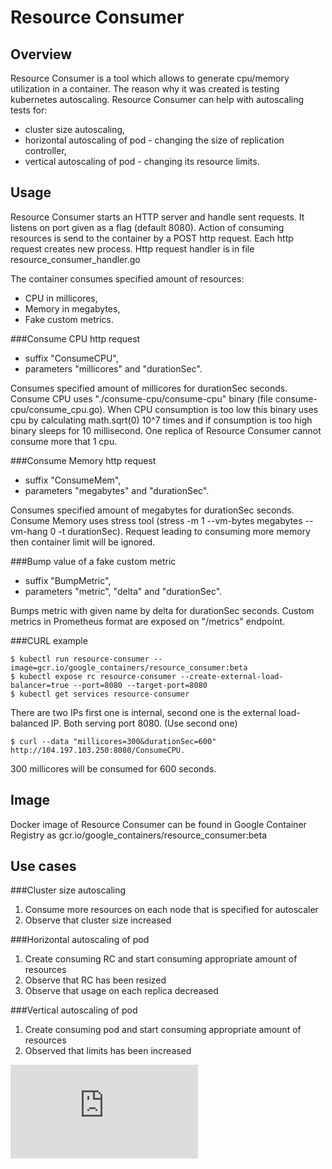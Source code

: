 # Resource Consumer

## Overview
Resource Consumer is a tool which allows to generate cpu/memory utilization in a container.
The reason why it was created is testing kubernetes autoscaling.
Resource Consumer can help with autoscaling tests for:
- cluster size autoscaling,
- horizontal autoscaling of pod - changing the size of replication controller,
- vertical autoscaling of pod - changing its resource limits.

## Usage
Resource Consumer starts an HTTP server and handle sent requests.
It listens on port given as a flag (default 8080).
Action of consuming resources is send to the container by a POST http request.
Each http request creates new process.
Http request handler is in file resource_consumer_handler.go 

The container consumes specified amount of resources:

- CPU in millicores,
- Memory in megabytes,
- Fake custom metrics.

###Consume CPU http request
- suffix "ConsumeCPU",
- parameters "millicores" and "durationSec".

Consumes specified amount of millicores for durationSec seconds.
Consume CPU uses "./consume-cpu/consume-cpu" binary (file consume-cpu/consume_cpu.go).
When CPU consumption is too low this binary uses cpu by calculating math.sqrt(0) 10^7 times
and if consumption is too high binary sleeps for 10 millisecond.
One replica of Resource Consumer cannot consume more that 1 cpu.

###Consume Memory http request
- suffix "ConsumeMem",
- parameters "megabytes" and "durationSec".

Consumes specified amount of megabytes for durationSec seconds.
Consume Memory uses stress tool (stress -m 1 --vm-bytes megabytes --vm-hang 0 -t durationSec).
Request leading to consuming more memory then container limit will be ignored.

###Bump value of a fake custom metric
- suffix "BumpMetric",
- parameters "metric", "delta" and "durationSec".

Bumps metric with given name by delta for durationSec seconds.
Custom metrics in Prometheus format are exposed on "/metrics" endpoint.

###CURL example
```console
$ kubectl run resource-consumer --image=gcr.io/google_containers/resource_consumer:beta
$ kubectl expose rc resource-consumer --create-external-load-balancer=true --port=8080 --target-port=8080
$ kubectl get services resource-consumer
```

There are two IPs first one is internal, second one is the external load-balanced IP. Both serving port 8080. (Use second one)

```console
$ curl --data "millicores=300&durationSec=600" http://104.197.103.250:8080/ConsumeCPU.
```

300 millicores will be consumed for 600 seconds.

## Image

Docker image of Resource Consumer can be found in Google Container Registry as gcr.io/google_containers/resource_consumer:beta

## Use cases

###Cluster size autoscaling
1. Consume more resources on each node that is specified for autoscaler
2. Observe that cluster size increased

###Horizontal autoscaling of pod
1. Create consuming RC and start consuming appropriate amount of resources
2. Observe that RC has been resized
3. Observe that usage on each replica decreased

###Vertical autoscaling of pod
1. Create consuming pod and start consuming appropriate amount of resources
2. Observed that limits has been increased




[![Analytics](https://kubernetes-site.appspot.com/UA-36037335-10/GitHub/test/images/resource-consumer/README.md?pixel)]()
